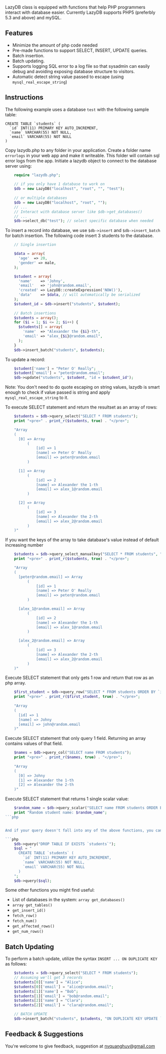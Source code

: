 LazyDB class is equipped with functions that help PHP programmers interact with database easier. Currently LazyDB supports PHP5 (preferbly 5.3 and above) and mySQL.

Features
--------

 * Minimize the amount of php code needed
 * Pre-made functions to support SELECT, INSERT, UPDATE queries.
 * Batch insertion.
 * Batch updating.
 * Supports logging SQL error to a log file so that sysadmin can easily debug and avoiding exposing database structure to visitors.
 * Automatic detect string value passed to escape (using `mysql_real_escape_string`)



Instructions
------------

The following example uses a database `test` with the following sample table:

    CREATE TABLE `students` (
      `id` INT(11) PRIMARY KEY AUTO_INCREMENT,
      `name` VARCHAR(55) NOT NULL,
      `email` VARCHAR(55) NOT NULL
    )

Copy lazydb.php to any folder in your application. 
Create a folder name `errorlogs` in your web app and make it writeable. This folder will contain sql error logs from the app. Initiate a lazydb object to connect to the database server using:

```php
    require "lazydb.php";
    
    // if you only have 1 database to work on
    $db = new LazyDB("localhost", "root", "", "test");
    
    // or multiple databases
    $db = new LazyDB("localhost", "root", "");
    // ...
    // Interact with database server like $db->get_databases()
    // ...
    $db->select_db("test"); // select specific database when needed
```

To insert a record into database, we use `$db->insert` and `$db->insert_batch` for batch insertion. The following code insert 3 students to the database.

```php
    // Single insertion

    $data = array(
      'age'  => 20,
      'gender' => male,
    );

    $student = array(
      'name'    => 'Johny',
      'email'   => 'john@random.email',
      'created' => LazyDB::createExpression('NOW()'),
      'data'    => $data, // will automatically be serialized
    );
    $student_id = $db->insert("students", $student);
    
    // Batch insertions
    $students = array();
    for ($i = 1; $i <= 2; $i++) {
      $students[] = array(
        'name'  => "Alexander the {$i}-th", 
        'email' => "alex_{$i}@random.email",
      );
    }
    $db->insert_batch("students", $students);
```

To update a record:

```php
    $student['name'] = "Peter O' Really";
    $student['email'] = "peter@random.email";
    $db->update("students", $student, "id = $student_id");
```

Note: You don't need to do quote escaping on string values, lazydb is smart enough to check if value passed is string and apply `mysql_real_escape_string` to it.



To execute SELECT statement and return the resultset as an array of rows:

```php
    $students = $db->query_select("SELECT * FROM students");
    print "<pre>" . print_r($students, true) . "</pre>";

    "Array
    (
      [0] => Array
          (
              [id] => 1
              [name] => Peter O' Really
              [email] => peter@random.email
          )

      [1] => Array
          (
              [id] => 2
              [name] => Alexander the 1-th
              [email] => alex_1@random.email
          )

      [2] => Array
          (
              [id] => 3
              [name] => Alexander the 2-th
              [email] => alex_2@random.email
          )
    )"
```

If you want the keys of the array to take database's value instead of default increasing number

```php
    $students = $db->query_select_manualkey("SELECT * FROM students", "email");
    print "<pre>" . print_r($students, true) . "</pre>";

    "Array
    (
      [peter@random.email] => Array
          (
              [id] => 1
              [name] => Peter O' Really
              [email] => peter@random.email
          )

      [alex_1@random.email] => Array
          (
              [id] => 2
              [name] => Alexander the 1-th
              [email] => alex_1@random.email
          )

      [alex_2@random.email] => Array
          (
              [id] => 3
              [name] => Alexander the 2-th
              [email] => alex_2@random.email
          )
    )"
```

Execute SELECT statement that only gets 1 row and return that row as an php array.

```php
    $first_student = $db->query_row("SELECT * FROM students ORDER BY `id` ASC LIMIT 0, 1");
    print "<pre>" . print_r($first_student, true) . "</pre>";
    
    "Array
    (
      [id] => 1
      [name] => Johny
      [email] => john@random.email
    )"
```

Execute SELECT statement that only query 1 field. Returning an array contains values of that field.

```php
    $names = $db->query_col("SELECT name FROM students");
    print "<pre>" . print_r($names, true) . "</pre>";
    
    "Array
    (
      [0] => Johny
      [1] => Alexander the 1-th
      [2] => Alexander the 2-th
    )"
```


Execute SELECT statement that returns 1 single scalar value:

```php
    $random_name = $db->query_scalar("SELECT name FROM students ORDER BY RAND() LIMIT 0, 1");
    print "Random student name: $random_name";
```php


And if your query doesn't fall into any of the above functions, you can always use `$db->query($sql)` which ultimately will call `mysql_query` function, for example to initially create the database:

```php
    $db->query("DROP TABLE IF EXISTS `students`");
    $sql = "
      CREATE TABLE `students` (
        `id` INT(11) PRIMARY KEY AUTO_INCREMENT,
        `name` VARCHAR(55) NOT NULL,
        `email` VARCHAR(55) NOT NULL
      )
    ";
    $db->query($sql);
```


Some other functions you might find useful:

* List of databases in the system:
`array get_databases()`
* `array get_tables()`
* `get_insert_id()`
* `fetch_row()`
* `fetch_num()`
* `get_affected_rows()`
* `get_num_rows()`


Batch Updating
--------------
To perform a batch update, utilize the syntax `INSERT ... ON DUPLICATE KEY` as follows:

```php
    $students = $db->query_select("SELECT * FROM students");
    // Assuming we'll get 3 records
    $students[0]['name'] = "Alice";
    $students[0]['email'] = "alice@random.email";
    $students[1]['name'] = "Bob";
    $students[1]['email'] = "bob@random.email";
    $students[2]['name'] = "Clara";
    $students[2]['email'] = "clara@random.email";

    // BATCH UPDATE
    $db->insert_batch("students", $students, "ON DUPLICATE KEY UPDATE `name` = VALUES(`name`), `email` = VALUES(`email`)");
```


Feedback & Suggestions
----------------------

You're welcome to give feedback, suggestion at nvquanghuy@gmail.com


 

